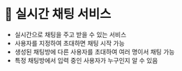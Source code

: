# 💬 실시간 채팅 서비스

- 실시간으로 채팅을 주고 받을 수 있는 서비스
- 사용자를 지정하여 초대하면 채팅 시작 가능
- 생성된 채팅방에 다른 사용자를 초대하여 여러 명이서 채팅 가능
- 특정 채팅방에서 입력 중인 사용자가 누구인지 알 수 있음
